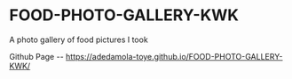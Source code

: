 # FOOD-PHOTO-GALLERY-KWK
A photo gallery of food pictures I took

Github Page -- https://adedamola-toye.github.io/FOOD-PHOTO-GALLERY-KWK/
